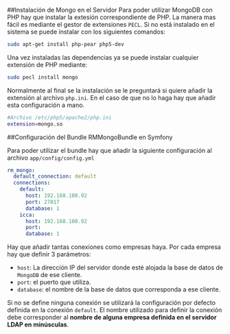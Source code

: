 ##Instalación de Mongo en el Servidor
Para poder utilizar MongoDB con PHP hay que instalar la extesión correspondiente de PHP.
La manera mas fácil es mediante el gestor de extensiones `PECL`. Si no está instalado en el sistema se puede instalar con los siguientes comandos:

```bash
sudo apt-get install php-pear php5-dev
```
Una vez instaladas las dependencias ya se puede instalar cualquier extensión de PHP mediante:

```bash
sudo pecl install mongo
```
 Normalmente al final se la instalación se le preguntará si quiere añadir la extensión al archivo `php.ini`. En el caso de que no lo haga hay que añadir esta configuración a mano.

```bash
#Archivo /etc/php5/apache2/php.ini
extension=mongo.so
```

##Configuración del Bundle RMMongoBundle en Symfony

Para poder utilizar el bundle hay que añadir la siguiente configuración al archivo `app/config/config.yml` 


```yaml
rm_mongo:
  default_connection: default
  connections:
    default:
      host: 192.168.100.92
      port: 27017
      database: 1
    icca:
      host: 192.168.100.92
      port:
      database: 1
```

Hay que añadir tantas conexiones como empresas haya. Por cada empresa hay que definir 3 parámetros:

- `host`: La dirección IP del servidor donde esté alojada la base de datos de `MongoDB` de ese cliente.
- `port`: el puerto que utiliza.
- `database`: el nombre de la base de datos que corresponda a ese cliente.

Si no se define ninguna conexión se utilizará la configuración por defecto definida en la conexión `default`. El nombre utilizado para definir la conexión debe corresponder al **nombre de alguna empresa definida en el servidor LDAP  en minúsculas**.
